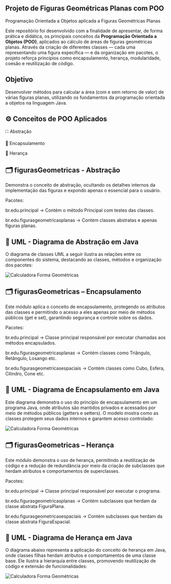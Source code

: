 ## Projeto de Figuras Geométricas Planas com POO
Programação Orientada a Objetos aplicada a Figuras Geométricas Planas

Este repositório foi desenvolvido com a finalidade de apresentar, de forma prática e didática, os principais conceitos da **Programação Orientada a Objetos (POO)**, aplicados ao cálculo de áreas de figuras geométricas planas. Através da criação de diferentes classes — cada uma representando uma figura específica — e da organização em pacotes, o projeto reforça princípios como encapsulamento, herança, modularidade, coesão e reutilização de código.

## Objetivo
Desenvolver métodos para calcular a área (com e sem retorno de valor) de várias figuras planas, utilizando os fundamentos da programação orientada a objetos na linguagem Java.

## ⚙️ Conceitos de POO Aplicados

◻️ Abstração

🧷 Encapsulamento

🧬 Herança

## 🗂️ figurasGeometricas - Abstração
Demonstra o conceito de abstração, ocultando os detalhes internos da implementação das figuras e expondo apenas o essencial para o usuário.

Pacotes:

br.edu.principal → Contém o método Principal com testes das classes.

br.edu.figurasgeometricasplanas → Contém classes abstratas e apenas figuras planas.

## 📐 UML - Diagrama de Abstração em Java
O diagrama de classes UML a seguir ilustra as relações entre os componentes do sistema, destacando as classes, métodos e organização dos pacotes:

![Calculadora Forma Geométricas](https://github.com/user-attachments/assets/d180fd41-6041-4ee8-b486-94a769a934ea)

## 🗂️ figurasGeometricas – Encapsulamento
Este módulo aplica o conceito de encapsulamento, protegendo os atributos das classes e permitindo o acesso a eles apenas por meio de métodos públicos (get e set), garantindo segurança e controle sobre os dados.

Pacotes:

br.edu.principal → Classe principal responsável por executar chamadas aos métodos encapsulados.

br.edu.figurasgeometricasplanas → Contém classes como Triângulo, Retângulo, Losango etc.

br.edu.figurasgeometricasespaciais → Contém classes como Cubo, Esfera, Cilindro, Cone etc.

## 📐 UML - Diagrama de Encapsulamento em Java
Este diagrama demonstra o uso do princípio de encapsulamento em um programa Java, onde atributos são mantidos privados e acessados por meio de métodos públicos (getters e setters). O modelo mostra como as classes protegem seus dados internos e garantem acesso controlado:

![Calculadora Forma Geométricas](https://github.com/user-attachments/assets/bf98efc5-6ec0-4b8f-a83e-40cef52ca38e)

## 🗂️ figurasGeometricas – Herança
Este módulo demonstra o uso de herança, permitindo a reutilização de código e a redução de redundância por meio da criação de subclasses que herdam atributos e comportamentos de superclasses.

Pacotes:

br.edu.principal → Classe principal responsável por executar o programa.

br.edu.figurasgeometricasplanas → Contém subclasses que herdam da classe abstrata FiguraPlana.

br.edu.figurasgeometricasespaciais → Contém subclasses que herdam da classe abstrata FiguraEspacial.

## 📐 UML - Diagrama de Herança em Java
O diagrama abaixo representa a aplicação do conceito de herança em Java, onde classes filhas herdam atributos e comportamentos de uma classe base. Ele ilustra a hierarquia entre classes, promovendo reutilização de código e extensão de funcionalidades:

![Calculadora Forma Geométricas](https://github.com/user-attachments/assets/4f2ba52a-ecc7-474e-9ee6-9defd7dcb335)

